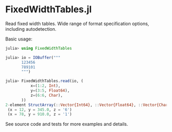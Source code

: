 # FixedWidthTables.jl

Read fixed width tables. Wide range of format specification options, including autodetection.

Basic usage:
```julia
julia> using FixedWidthTables

julia> io = IOBuffer("""
       123456
       789101
       """)

julia> FixedWidthTables.read(io, (
           x=(1:2, Int),
           y=(3:5, Float64),
           z=(6:6, Char),
       ))
2-element StructArray(::Vector{Int64}, ::Vector{Float64}, ::Vector{Char}) with eltype NamedTuple{(:x, :y, :z), Tuple{Int64, Float64, Char}}:
 (x = 12, y = 345.0, z = '6')
 (x = 78, y = 910.0, z = '1')
```

See source code and tests for more examples and details.
